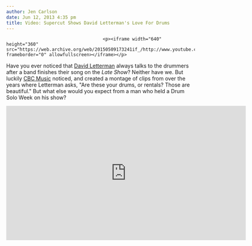 ```yaml
---
author: Jen Carlson
date: Jun 12, 2013 4:35 pm
title: Video: Supercut Shows David Letterman's Love For Drums
---
```


	
										<p><iframe width="640" height="360" src="https://web.archive.org/web/20150509173241if_/http://www.youtube.com/embed/M65Dx0STe2M" frameborder="0" allowfullscreen></iframe></p>

<p>Have you ever noticed that <a href="https://web.archive.org/web/20150509173241/http://gothamist.com/tags/davidletterman">David Letterman</a> always talks to the drummers after a band finishes their song on the <em>Late Show</em>? Neither have we. But luckily <a href="https://web.archive.org/web/20150509173241/http://music.cbc.ca/#/blogs/2013/6/Check-out-this-montage-of-David-Letterman-talking-to-drummers">CBC Music</a> noticed, and created a montage of clips from over the years where Letterman asks, &quot;Are these your drums, or rentals? Those are beautiful.&quot; But what else would you expect from a man who held a Drum Solo Week on his show?</p>

<p><iframe width="640" height="360" src="https://web.archive.org/web/20150509173241if_/http://www.youtube.com/embed/meJ55HPJ3xs?list=PLCD44A69BF68E111A" frameborder="0" allowfullscreen></iframe></p>					
										
									
				